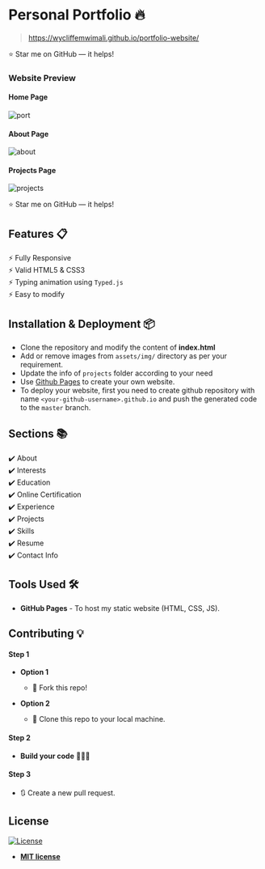 # Personal Portfolio 🔥
> https://wycliffemwimali.github.io/portfolio-website/

:star: Star me on GitHub — it helps!


### Website Preview
#### Home Page
![port](https://github.com/wycliffemwimali/portfolio-website/assets/99508839/ec48793f-15e2-41e5-bd15-9bb0d8cf9e62)



#### About Page
![about](https://github.com/wycliffemwimali/portfolio-website/assets/99508839/aad025c1-66f1-46e1-a73a-1e5255a1fcf9)



#### Projects Page
![projects](https://github.com/wycliffemwimali/portfolio-website/assets/99508839/367f036c-3b0d-4df7-a59e-c4688f4d294d)

  


:star: Star me on GitHub — it helps!

## Features 📋
⚡️ Fully Responsive\
⚡️ Valid HTML5 & CSS3\
⚡️ Typing animation using `Typed.js`\
⚡️ Easy to modify

## Installation & Deployment 📦
- Clone the repository and modify the content of <b>index.html</b> 
- Add or remove images from `assets/img/` directory as per your requirement.
- Update the info of `projects` folder according to your need
- Use [Github Pages](https://create-react-app.dev/docs/deployment/#github-pages) to create your own website.
- To deploy your website, first you need to create github repository with name `<your-github-username>.github.io` and push the generated code to the `master` branch.

## Sections 📚
✔️ About\
✔️ Interests\
✔️ Education\
✔️ Online Certification\
✔️ Experience\
✔️ Projects \
✔️ Skills \
✔️ Resume\
✔️ Contact Info



## Tools Used 🛠️
* <b>GitHub Pages</b> - To host my static website (HTML, CSS, JS).

## Contributing 💡
#### Step 1

- **Option 1**
    - 🍴 Fork this repo!

- **Option 2**
    - 👯 Clone this repo to your local machine.


#### Step 2

- **Build your code** 🔨🔨🔨

#### Step 3

- 🔃 Create a new pull request.

## License
[![License](http://img.shields.io/:license-mit-blue.svg?style=flat-square)](http://badges.mit-license.org)

- **[MIT license](http://opensource.org/licenses/mit-license.php)**
